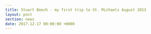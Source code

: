 ```yaml
---
title: Stuart Beech - my first trip to St. Michaels August 2013
layout: post
section: news
date: 2017-12-17 00:00:00 +0000
---
```

